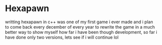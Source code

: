 # Hexapawn
 writting hexapawn in c++ was one of my first game i ever made and i plan to come back every december of every year to rewrite the  game in a much better way to show myself how far i have been though development, so far i have done only two versions, lets see if i will continue lol
